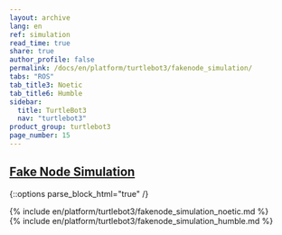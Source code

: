 ```yaml
---
layout: archive
lang: en
ref: simulation
read_time: true
share: true
author_profile: false
permalink: /docs/en/platform/turtlebot3/fakenode_simulation/
tabs: "ROS"
tab_title3: Noetic
tab_title6: Humble
sidebar:
  title: TurtleBot3
  nav: "turtlebot3"
product_group: turtlebot3
page_number: 15
---
```


<div style="counter-reset: h1 6"></div>
<div style="counter-reset: h2 3"></div>

<!--[dummy Header 1]>
  <h1 id="dummy">Simulation</h1>
  <h2 id="dummy">Fake Node</h2>
  <p class="dummy_content">TurtleBot3 Fake Node Package</p>
<![end dummy Header 1]-->

## [Fake Node Simulation](#fake-node-simulation)

{::options parse_block_html="true" /}

<!-- <section data-id="{{ page.tab_title1 }}" class="tab_contents">
{% include en/platform/turtlebot3/fakenode_simulation_kinetic.md %}
</section> -->

<!-- <section data-id="{{ page.tab_title2 }}" class="tab_contents">
{% include en/platform/turtlebot3/fakenode_simulation_melodic.md %}
</section> -->

<section data-id="{{ page.tab_title3 }}" class="tab_contents">
{% include en/platform/turtlebot3/fakenode_simulation_noetic.md %}
</section>

<!-- <section data-id="{{ page.tab_title4 }}" class="tab_contents">
{% include en/platform/turtlebot3/fakenode_simulation_dashing.md %}
</section> -->

<!-- <section data-id="{{ page.tab_title5 }}" class="tab_contents">
{% include en/platform/turtlebot3/fakenode_simulation_foxy.md %}
</section> -->

<section data-id="{{ page.tab_title6 }}" class="tab_contents">
{% include en/platform/turtlebot3/fakenode_simulation_humble.md %}
</section>

<!-- <section data-id="{{ page.tab_title6 }}" class="tab_contents">

**NOTE**: This feature is availabe for Kinetic, Noetic, Dashing, Foxy. 
{: .notice}

</section> -->
